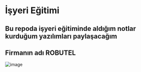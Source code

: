 # İşyeri Eğitimi

## Bu repoda işyeri eğitiminde aldığım notlar kurduğum yazılımları paylaşacağım

## Firmanın adı ROBUTEL
![image](https://user-images.githubusercontent.com/65457096/225313555-3801f0de-7fd9-41a5-906d-9d28fcfe7f28.png)

  
     
 
   
 
   
   
   
    
 
 
 
